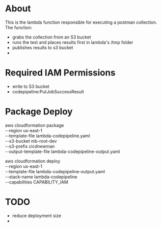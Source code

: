 # About

This is the lambda function responsible for executing a postman collection. 
The function:
- grabs the collection from an S3 bucket
- runs the test and places results first in lambda's /tmp folder
- publishes results to s3 bucket
- 

# Required IAM Permissions

- write to S3 bucket
- codepipeline:PutJobSuccessResult


# Package Deploy

aws cloudformation package \
--region us-east-1 \
--template-file lambda-codepipeline.yaml \
--s3-bucket mb-root-dev \
--s3-prefix cicdnewman \
--output-template-file lambda-codepipeline-output.yaml
    
   
aws cloudformation deploy \
--region us-east-1 \
--template-file lambda-codepipeline-output.yaml \
--stack-name lambda-codepipeline \
--capabilities CAPABILITY_IAM 


# TODO

- reduce deployment size
- 
